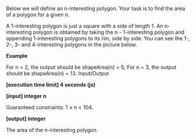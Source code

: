 Below we will define an n-interesting polygon. Your task is to find the area of a polygon for a given n.

A 1-interesting polygon is just a square with a side of length 1. An n-interesting polygon is obtained by taking the n - 1-interesting polygon and appending 1-interesting polygons to its rim, side by side. You can see the 1-, 2-, 3- and 4-interesting polygons in the picture below.

**Example**

For n = 2, the output should be
shapeArea(n) = 5;
For n = 3, the output should be
shapeArea(n) = 13.
Input/Output

**[execution time limit] 4 seconds (js)**

**[input] integer n**

Guaranteed constraints:
1 ≤ n < 104.

**[output] integer**

The area of the n-interesting polygon.
